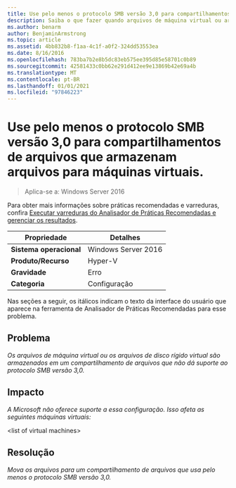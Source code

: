 ```yaml
---
title: Use pelo menos o protocolo SMB versão 3,0 para compartilhamentos de arquivos que armazenam arquivos para máquinas virtuais.
description: Saiba o que fazer quando arquivos de máquina virtual ou arquivos de disco rígido virtual são armazenados em um compartilhamento de arquivos que não suporta pelo menos o protocolo SMB versão 3,0.
ms.author: benarm
author: BenjaminArmstrong
ms.topic: article
ms.assetid: 4bb832b8-f1aa-4c1f-a0f2-324dd53553ea
ms.date: 8/16/2016
ms.openlocfilehash: 783ba7b2e8b5dc83eb575ee395d85e58701c0b89
ms.sourcegitcommit: 42581433c0bb62e291d412ee9e13869b42e69a4b
ms.translationtype: MT
ms.contentlocale: pt-BR
ms.lasthandoff: 01/01/2021
ms.locfileid: "97846223"
---
```

# <a name="use-at-least-smb-protocol-version-30-for-file-shares-that-store-files-for-virtual-machines"></a>Use pelo menos o protocolo SMB versão 3,0 para compartilhamentos de arquivos que armazenam arquivos para máquinas virtuais.

>Aplica-se a: Windows Server 2016

Para obter mais informações sobre práticas recomendadas e varreduras, confira [Executar varreduras do Analisador de Práticas Recomendadas e gerenciar os resultados](https://go.microsoft.com/fwlink/p/?LinkID=223177).

|Propriedade|Detalhes|
|-|-|
|**Sistema operacional**|Windows Server 2016|
|**Produto/Recurso**|Hyper-V|
|**Gravidade**|Erro|
|**Categoria**|Configuração|

Nas seções a seguir, os itálicos indicam o texto da interface do usuário que aparece na ferramenta de Analisador de Práticas Recomendadas para esse problema.

## <a name="issue"></a>**Problema**
*Os arquivos de máquina virtual ou os arquivos de disco rígido virtual são armazenados em um compartilhamento de arquivos que não dá suporte ao protocolo SMB versão 3,0.*

## <a name="impact"></a>**Impacto**
*A Microsoft não oferece suporte a essa configuração. Isso afeta as seguintes máquinas virtuais:*

\<list of virtual machines>

## <a name="resolution"></a>**Resolução**
*Mova os arquivos para um compartilhamento de arquivos que usa pelo menos o protocolo SMB versão 3,0.*



